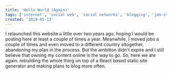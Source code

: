 ```yaml
---
title: 'Hello World (Again)'
tags: ['internet', 'social web', 'social networks', 'blogging', 'jam-stack', 'react', 'css-next']
created: '2019-05-13'
---
```


I relaunched this website a little over two years ago, hoping I would be posting here at least a couple of times a year. Meanwhile, I moved jobs a couple of times and even moved to a different country altogether, abandoning my plan in the process. But the ambition didn't expire and I still believe that owning my content online is the way to go. So, here we are again: rebuilding the whole thing on top of a React based static site generator and making plans to blog more often.

<!-- abstract -->
